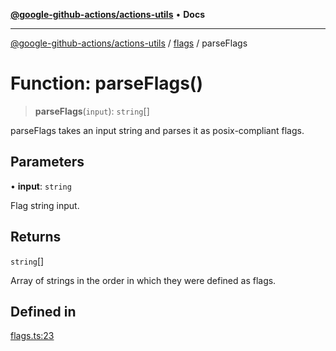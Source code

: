 [**@google-github-actions/actions-utils**](../../README.md) • **Docs**

***

[@google-github-actions/actions-utils](../../modules.md) / [flags](../README.md) / parseFlags

# Function: parseFlags()

> **parseFlags**(`input`): `string`[]

parseFlags takes an input string and parses it as posix-compliant flags.

## Parameters

• **input**: `string`

Flag string input.

## Returns

`string`[]

Array of strings in the order in which they were defined as flags.

## Defined in

[flags.ts:23](https://github.com/google-github-actions/actions-utils/blob/main/src/flags.ts#L23)
